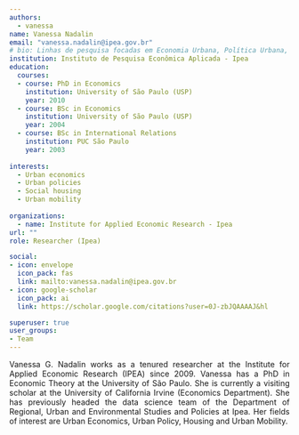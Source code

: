 ```yaml
---
authors:
  - vanessa
name: Vanessa Nadalin
email: "vanessa.nadalin@ipea.gov.br"
# bio: Linhas de pesquisa focadas em Economia Urbana, Política Urbana, Habitação Popular e Mobilidade Urbana.
institution: Instituto de Pesquisa Econômica Aplicada - Ipea
education:
  courses:
  - course: PhD in Economics
    institution: University of São Paulo (USP)
    year: 2010
  - course: BSc in Economics
    institution: University of São Paulo (USP)
    year: 2004
  - course: BSc in International Relations
    institution: PUC São Paulo
    year: 2003
    
interests:
  - Urban economics
  - Urban policies
  - Social housing
  - Urban mobility
  
organizations:
  - name: Institute for Applied Economic Research - Ipea
url: ""
role: Researcher (Ipea)

social:
- icon: envelope
  icon_pack: fas
  link: mailto:vanessa.nadalin@ipea.gov.br
- icon: google-scholar
  icon_pack: ai
  link: https://scholar.google.com/citations?user=0J-zbJQAAAAJ&hl

superuser: true
user_groups:
- Team
---
```

<p align="justify">
Vanessa G. Nadalin works as a tenured researcher at the Institute for Applied Economic Research (IPEA) since 2009. Vanessa has a PhD in Economic Theory at the University of São Paulo. She is currently a visiting scholar at the University of California Irvine (Economics Department). She has previously headed the data science team of the Department of Regional, Urban and Environmental Studies and Policies at Ipea. Her fields of interest are Urban Economics, Urban Policy, Housing and Urban Mobility.
</p>
